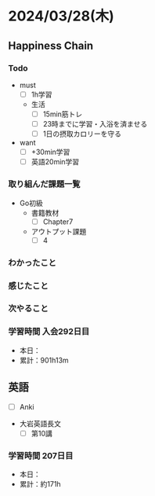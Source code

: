 # 2024/03/28(木)

## Happiness Chain

### Todo

- must
  - [ ] 1h学習
  - 生活
    - [ ] 15min筋トレ
    - [ ] 23時までに学習・入浴を済ませる
    - [ ] 1日の摂取カロリーを守る
- want
  - [ ] +30min学習
  - [ ] 英語20min学習

### 取り組んだ課題一覧

- Go初級
  - 書籍教材
    - [ ] Chapter7
  - アウトプット課題
    - [ ] 4

### わかったこと

### 感じたこと

### 次やること

### 学習時間 入会292日目

- 本日：
- 累計：901h13m

## 英語

- [ ] Anki
- 大岩英語長文
  - [ ] 第10講

### 学習時間 207日目

- 本日：
- 累計：約171h

